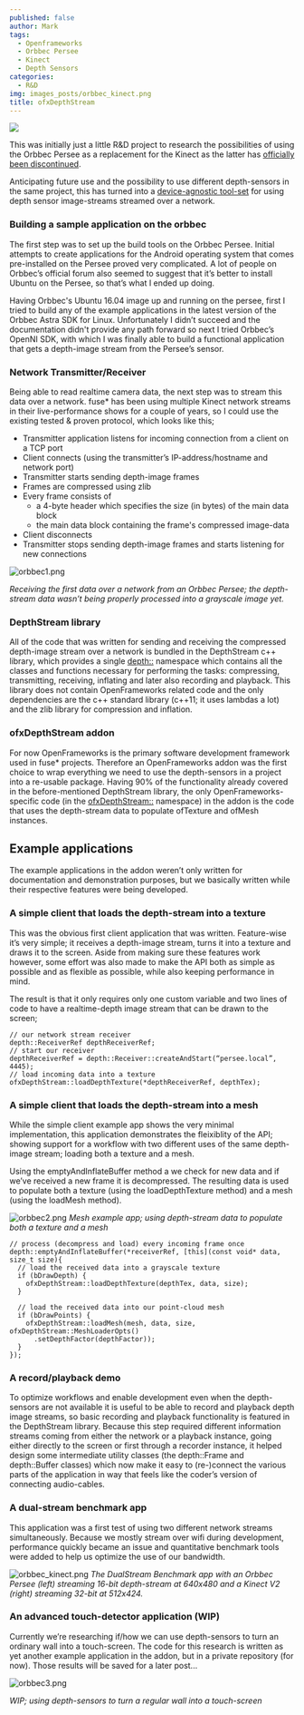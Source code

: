 ```yaml
---
published: false
author: Mark
tags:
  - Openframeworks
  - Orbbec Persee
  - Kinect
  - Depth Sensors
categories:
  - R&D
img: images_posts/orbbec_kinect.png
title: ofxDepthStream
---
```

![]({{site.baseurl}}/images_posts/orbbec_kinect.png)

This was initially just a little R&D project to research the possibilities of using the Orbbec Persee as a replacement for the Kinect as the latter has [officially been discontinued](https://www.fastcodesign.com/90147868/exclusive-microsoft-has-stopped-manufacturing-the-kinect).

Anticipating future use and the possibility to use different depth-sensors in the same project, this has turned into a [device-agnostic tool-set](https://github.com/fusefactory/ofxDepthStream) for using depth sensor image-streams streamed over a network.

### Building a sample application on the orbbec
The first step was to set up the build tools on the Orbbec Persee. Initial attempts to create applications for the Android operating system that comes pre-installed on the Persee proved very complicated. A lot of people on Orbbec’s official forum also seemed to suggest that it’s better to install Ubuntu on the Persee, so that’s what I ended up doing.

Having Orbbec's Ubuntu 16.04 image up and running on the persee, first I tried to build any of the example applications in the latest version of the Orbbec Astra SDK for Linux. Unfortunately I didn’t succeed and the documentation didn't provide any path forward so next I tried Orbbec’s OpenNI SDK, with which I was finally able to build a functional application that gets a depth-image stream from the Persee’s sensor.


### Network Transmitter/Receiver
Being able to read realtime camera data, the next step was to stream this data over a network. fuse* has been using multiple Kinect network streams in their live-performance shows for a couple of years, so I could use the existing tested & proven protocol, which looks like this;
* Transmitter application listens for incoming connection from a client on a TCP port
* Client connects (using the transmitter’s IP-address/hostname and network port)
* Transmitter starts sending  depth-image frames
* Frames are compressed using zlib
* Every frame consists of
  * a 4-byte header which specifies the size (in bytes) of the main data block
  * the main data block containing the frame's compressed image-data
* Client disconnects
* Transmitter stops sending depth-image frames and starts listening for new connections

![orbbec1.png]({{site.baseurl}}/images_posts/orbbec1.png)

_Receiving the first data over a network from an Orbbec Persee; the depth-stream data wasn’t being properly processed into a grayscale image yet._

### DepthStream library
All of the code that was written for sending and receiving the compressed depth-image stream over a network is bundled in the DepthStream c++ library, which provides a single [depth::](https://fusefactory.github.io/ofxDepthStream/docs/html/namespacedepth.html)  namespace which contains all the classes and functions necessary for performing the tasks: compressing, transmitting, receiving, inflating and later also recording and playback. This library does not contain OpenFrameworks related code and the only dependencies are the c++ standard library (c++11; it uses lambdas a lot) and the zlib library for compression and inflation.

### ofxDepthStream addon
For now OpenFrameworks is the primary software development framework used in fuse* projects. Therefore an OpenFrameworks addon was the first choice to wrap everything we need to use the depth-sensors in a project into a re-usable package. Having 90% of the functionality already covered in the before-mentioned DepthStream library, the only OpenFrameworks-specific code (in the [ofxDepthStream::](https://fusefactory.github.io/ofxDepthStream/docs/html/namespaceofx_depth_stream.html) namespace) in the addon is the code that uses the depth-stream data to populate ofTexture and ofMesh instances.

## Example applications
The example applications in the addon weren’t only written for documentation and demonstration purposes, but we basically written while their respective features were being developed.

### A simple client that loads the depth-stream into a texture
This was the obvious first client application that was written. Feature-wise it’s very simple; it receives a depth-image stream, turns it into a texture and draws it to the screen. Aside from making sure these features work however, some effort was also made to make the API both as simple as possible and as flexible as possible, while also keeping performance in mind.

The result is that it only requires only one custom variable and two lines of code to have a realtime-depth image stream that can be drawn to the screen;

```
// our network stream receiver
depth::ReceiverRef depthReceiverRef;
// start our receiver
depthReceiverRef = depth::Receiver::createAndStart(“persee.local”, 4445);
// load incoming data into a texture
ofxDepthStream::loadDepthTexture(*depthReceiverRef, depthTex);
````

### A simple client that loads the depth-stream into a mesh
While the simple client example app shows the very minimal implementation, this application demonstrates the fleixiblity of the API; showing support for a workflow with two different uses of the same depth-image stream; loading both a texture and a mesh.

Using the emptyAndInflateBuffer method a we check for new data and if we’ve received a new frame it is decompressed. The resulting data is used to populate both a texture (using the loadDepthTexture method) and a mesh (using the loadMesh method).

![orbbec2.png]({{site.baseurl}}/images_posts/orbbec2.png)
_Mesh example app; using depth-stream data to populate both a texture and a mesh_

```
// process (decompress and load) every incoming frame once
depth::emptyAndInflateBuffer(*receiverRef, [this](const void* data, size_t size){
  // load the received data into a grayscale texture
  if (bDrawDepth) {
    ofxDepthStream::loadDepthTexture(depthTex, data, size);
  }

  // load the received data into our point-cloud mesh
  if (bDrawPoints) {
    ofxDepthStream::loadMesh(mesh, data, size, ofxDepthStream::MeshLoaderOpts()
      .setDepthFactor(depthFactor));
  }
});
```

### A record/playback demo
To optimize workflows and enable development even when the depth-sensors are not available it is useful to be able to record and playback depth image streams, so basic recording and playback functionality is featured in the DepthStream library.
Because this step required different information streams coming from either the network or a playback instance, going either directly to the screen or first through a recorder instance, it helped design some intermediate utility classes (the depth::Frame and depth::Buffer classes) which now make it easy to (re-)connect the various parts of the application in way that feels like the coder’s version of connecting audio-cables.


### A dual-stream benchmark app
This application was a first test of using two different network streams simultaneously. Because we mostly stream over wifi during development, performance quickly became an issue and quantitative benchmark tools were added to help us optimize the use of our bandwidth.



![orbbec_kinect.png]({{site.baseurl}}/images_posts/orbbec_kinect.png)
_The DualStream Benchmark app with an Orbbec Persee (left) streaming 16-bit depth-stream at 640x480 and a Kinect V2 (right) streaming 32-bit at 512x424._


### An advanced touch-detector application (WIP)

Currently we’re researching if/how we can use depth-sensors to turn an ordinary wall into a touch-screen. The code for this research is written as yet another example application in the addon, but in a private repository (for now). Those results will be saved for a later post...

![orbbec3.png]({{site.baseurl}}/images_posts/orbbec3.png)

_WIP; using depth-sensors to turn a regular wall into a touch-screen_
